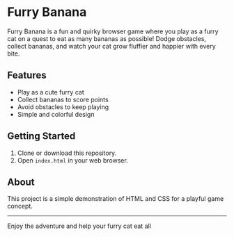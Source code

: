 # Furry Banana

Furry Banana is a fun and quirky browser game where you play as a furry cat on a quest to eat as many bananas as possible! Dodge obstacles, collect bananas, and watch your cat grow fluffier and happier with every bite.

## Features

- Play as a cute furry cat
- Collect bananas to score points
- Avoid obstacles to keep playing
- Simple and colorful design

## Getting Started

1. Clone or download this repository.
2. Open `index.html` in your web browser.

## About

This project is a simple demonstration of HTML and CSS for a playful game concept.

---
Enjoy the adventure and help your furry cat eat all